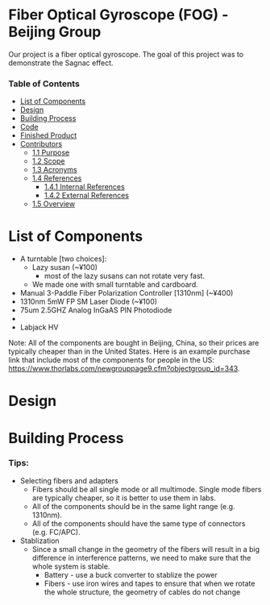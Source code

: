 # Fiber Optical Gyroscope (FOG) - Beijing Group
Our project is a fiber optical gyroscope. The goal of this project was to demonstrate the Sagnac effect.

### Table of Contents


- [List of Components](#1-list-of-components)
- [Design](#2-design)
- [Building Process](#3-building-process)
- [Code](#4-code)
- [Finished Product](#5-finished-project)
- [Contributors](#6-contributors)
  * [1.1 Purpose](#11-purpose)
  * [1.2 Scope](#12-scope)
  * [1.3 Acronyms](#13-acronyms)
  * [1.4 References](#14-references)
    + [1.4.1 Internal References](#141-internal-references)
    + [1.4.2 External References](#142-external-references)
  * [1.5 Overview](#15-overview)

# List of Components

- A turntable [two choices]:
  * Lazy susan (~¥100)
    + most of the lazy susans can not rotate very fast.
  * We made one with small turntable and cardboard.
- Manual 3-Paddle Fiber Polarization Controller [1310nm] (~¥400)
- 1310nm 5mW FP SM Laser Diode (~¥100)
- 75um 2.5GHZ Analog InGaAS PIN Photodiode 
- 
- Labjack HV

Note:
All of the components are bought in Beijing, China, so their prices are typically cheaper than in the United States. Here is an example purchase link that include most of the components for people in the US: https://www.thorlabs.com/newgrouppage9.cfm?objectgroup_id=343.

# Design


# Building Process
### Tips:
  - Selecting fibers and adapters
    * Fibers should be all single mode or all multimode. Single mode fibers are typically cheaper, so it is better to use them in labs.
    * All of the components should be in the same light range (e.g. 1310nm).
    * All of the components should have the same type of connectors (e.g. FC/APC).
  - Stablization
    * Since a small change in the geometry of the fibers will result in a big difference in interference patterns, we need to make sure that the whole system is stable.
      + Battery - use a buck converter to stablize the power
      + Fibers - use iron wires and tapes to ensure that when we rotate the whole structure, the geometry of cables do not change
